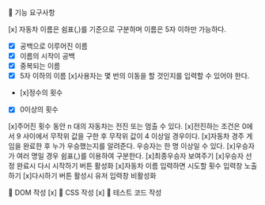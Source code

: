 🎯 기능 요구사항

[x] 자동차 이름은 쉼표(,)를 기준으로 구분하며 이름은 5자 이하만 가능하다.

- [x] 공백으로 이루어진 이름
- [x] 이름의 시작이 공백
- [x] 중복되는 이름
- [x] 5자 이하의 이름
      [x]사용자는 몇 번의 이동을 할 것인지를 입력할 수 있어야 한다.

- [x]정수의 횟수
- [x] 0이상의 횟수

[x]주어진 횟수 동안 n 대의 자동차는 전진 또는 멈출 수 있다.
[x]전진하는 조건은 0에서 9 사이에서 무작위 값을 구한 후 무작위 값이 4 이상일 경우이다.
[x]자동차 경주 게임을 완료한 후 누가 우승했는지를 알려준다. 우승자는 한 명 이상일 수 있다.
[x]우승자가 여러 명일 경우 쉼표(,)를 이용하여 구분한다.
[x]최종우승자 보여주기
[x]우승자 선정 완료시 다시 시작하기 버튼 활성화
[x]자동차 이름 입력하면 시도할 횟수 입력창 노출하기
[x]다시하기 버튼 활성시 유저 입력창 비활성화

🎯 DOM 작성 [x]
🎯 CSS 작성 [x]
🎯 테스트 코드 작성
